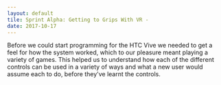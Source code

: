 ```yaml
---
layout: default
tile: Sprint Alpha: Getting to Grips With VR -
date: 2017-10-17
---
```


Before we could start programming for the HTC Vive we needed to get a feel for how the system worked, which to our pleasure meant playing a variety of games. This helped us to understand how each of the different controls can be used in a variety of ways and what a new user would assume each to do, before they've learnt the controls.

<!--excerpt-->
